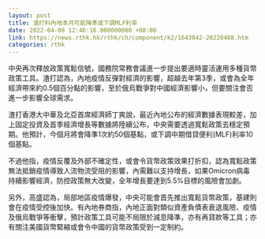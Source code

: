 ```yaml
---
layout: post
title: 渣打料內地本月可能降準或下調MLF利率
date: 2022-04-08 12:46:16.000000000 +08:00
link: https://news.rthk.hk/rthk/ch/component/k2/1643042-20220408.htm
categories: rthk
---
```


中央再次釋放政策寬鬆信號，國務院常務會議進一步提出要適時靈活運用多種貨幣政策工具。渣打認為，內地疫情反彈對經濟的影響，超越去年第3季，或會為全年經濟帶來約0.5個百分點的影響，至於俄烏戰爭對中國經濟影響小，但要關注會否進一步影響全球需求。

渣打香港大中華及北亞首席經濟師丁爽說，最近內地公布的經濟數據表現較差，加上固定投資及首季經濟增長等數據將陸續公布，中央需要透過寬鬆政策去穩定預期。他預計，今個月將會降準1次約50個基點，或下調中期借貸便利(MLF)利率10個基點。

不過他指，疫情反覆及外部不確定性，或會令貨幣政策效果打折扣，認為寬鬆政策無法抵銷疫情導致人流物流受阻的影響，內需難以支持增長，如果Omicron病毒持續影響經濟，防控政策無大改變，全年增長要達到5.5%目標的風險會加劇。

另外，高盛認為，局部地區疫情爆發，中央可能會首先推出寬鬆貨幣政策，基建則會在疫情受控後加快。有內地券商指，內地正面對類似資產負債表衰退風險、疫情及俄烏戰爭等衝擊，預計政策工具可能不局限於減息降準，亦有再貸款等工具；亦有關注美國貨幣緊縮或會令中國的貨幣政策受到一定制約。
